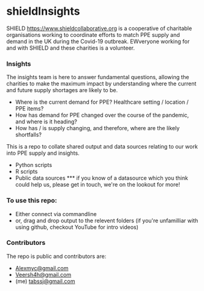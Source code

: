 # shieldInsights

  SHIELD https://www.shieldcollaborative.org is a cooperative of charitable organisations working to coordinate efforts to match PPE supply and demand in the UK during the Covid-19 outbreak. EWveryone working for and with SHIELD and these charities is a volunteer. 
  
### Insights

The insights team is here to answer fundamental questions, allowing the charities to make the maximum impact by understanding where the current and future supply shortages are likely to be.
- Where is the current demand for PPE? Healthcare setting / location / PPE items?
- How has demand for PPE changed over the course of the pandemic, and where is it heading?
- How has / is supply changing, and therefore, where are the likely shortfalls?
  
This is a repo to collate shared output and data sources relating to our work into PPE supply and insights. 
  - Python scripts
  - R scripts
  - Public data sources
  *** if you know of a datasource which you think could help us, please get in touch, we're on the lookout for more!

### To use this repo:

- Either connect via commandline 
- or, drag and drop output to the relevent folders
(if you're unfamilliar with using github, checkout YouTube for intro videos)

### Contributors

The repo is public and contributors are:
- Alexmyc@gmail.com
- Veersh4h@gmail.com
- (me) tabssj@gmail.com


